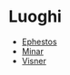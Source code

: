 # Luoghi

* [Ephestos](/wiki/luoghi/ephestos.md)
* [Minar](/wiki/luoghi/minar.md)
* [Visner](/wiki/luoghi/visner.md)